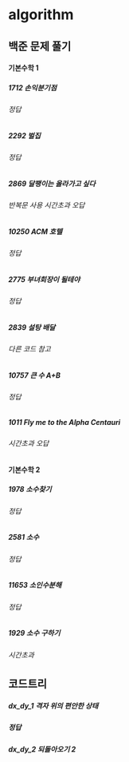 # algorithm
## 백준 문제 풀기

#### 기본수학 1
##### 1712 손익분기점
###### 정답
##### 2292 벌집
###### 정답
##### 2869 달팽이는 올라가고 싶다
###### 반복문 사용 시간초과 오답
##### 10250 ACM 호텔
###### 정답
##### 2775 부녀회장이 될테야
###### 정답
##### 2839 설탕 배달
###### 다른 코드 참고
##### 10757 큰 수 A+B
###### 정답
##### 1011 Fly me to the Alpha Centauri
###### 시간초과 오답

#### 기본수학 2
##### 1978 소수찾기
###### 정답
##### 2581 소수
###### 정답
##### 11653 소인수분해
###### 정답
##### 1929 소수 구하기
###### 시간초과

## 코드트리

##### dx_dy_1 격자 위의 편안한 상태
##### 정답
##### dx_dy_2 되돌아오기 2
##### 
